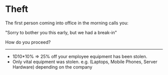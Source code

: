 # Theft

The first person coming into office in the morning calls you:

"Sorry to bother you this early, but we had a break-in"

How do you proceed?

---

* 1D10*10% => 25% off your employee equipment has been stolen.
* Only vital equipment was stolen. e.g. (Laptops, Mobile Phones, Server Hardware) depending on the company

